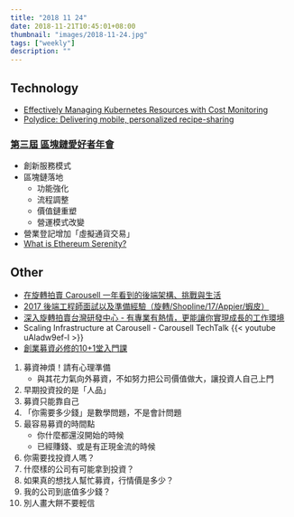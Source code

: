 ```yaml
---
title: "2018 11 24"
date: 2018-11-21T10:45:01+08:00
thumbnail: "images/2018-11-24.jpg"
tags: ["weekly"]
description: ""
---
```


## Technology

* [Effectively Managing Kubernetes Resources with Cost Monitoring](https://medium.com/kubecost/effectively-managing-kubernetes-with-cost-monitoring-96b54464e419)
* [Polydice: Delivering mobile, personalized recipe-sharing](https://cloud.google.com/customers/polydice/)

### [第三屆 區塊鏈愛好者年會](https://events.panmedia.asia/events/e1811020905397993/)

* 創新服務模式
* 區塊鏈落地
	* 功能強化
	* 流程調整
	* 價值鏈重塑
	* 營運模式改變
* 營業登記增加「虛擬通貨交易」
* [What is Ethereum Serenity?](https://medium.com/utopiapress/what-is-ethereum-serenity-f433d824c974)

## Other

* [在旋轉拍賣 Carousell 一年看到的後端架構、挑戰與生活](https://medium.com/@hothero/a0a12ef90cc0)
 * [2017 後端工程師面試以及準備經驗（旋轉/Shopline/17/Appier/蝦皮）](https://medium.com/@hothero/5e6083ef350)
 * [深入旋轉拍賣台灣研發中心 - 有專業有熱情，更能讓你實現成長的工作環境](https://www.linkedin.com/pulse/%E6%B7%B1%E5%85%A5%E6%97%8B%E8%BD%89%E6%8B%8D%E8%B3%A3%E5%8F%B0%E7%81%A3%E7%A0%94%E7%99%BC%E4%B8%AD%E5%BF%83-%E6%9C%89%E5%B0%88%E6%A5%AD%E6%9C%89%E7%86%B1%E6%83%85%E6%9B%B4%E8%83%BD%E8%AE%93%E4%BD%A0%E5%AF%A6%E7%8F%BE%E6%88%90%E9%95%B7%E7%9A%84%E5%B7%A5%E4%BD%9C%E7%92%B0%E5%A2%83-achi-chen/)
 * Scaling Infrastructure at Carousell - Carousell TechTalk {{< youtube uAladw9ef-I >}}
* [創業募資必修的10+1堂入門課](https://vocus.cc/tuna/5bec4a4efd8978000131647c)
 1. 募資神煩！請有心理準備
     * 與其花力氣向外募資，不如努力把公司價值做大，讓投資人自己上門
 2. 早期投資投的是「人品」
 3. 募資只能靠自己
 4. 「你需要多少錢」是數學問題，不是會計問題
 5. 最容易募資的時間點
     * 你什麼都還沒開始的時候
     * 已經賺錢、或是有正現金流的時候
 6. 你需要找投資人嗎？
 7. 什麼樣的公司有可能拿到投資？
 8. 如果真的想找人幫忙募資，行情價是多少？
 9. 我的公司到底值多少錢？
 10. 別人畫大餅不要輕信
